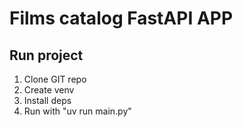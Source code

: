 # Films catalog FastAPI APP

## Run project
<ol>
  <li>Clone GIT repo</li>
  <li>Create venv</li>
  <li>Install deps</li>
  <li>Run with "uv run main.py"</li>
</ol>